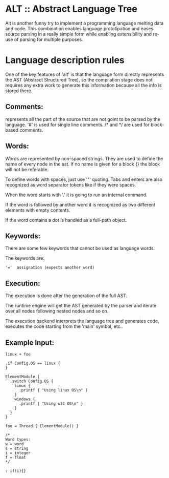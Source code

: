 ALT :: Abstract Language Tree
=============================
Alt is another funny try to implement a programming language
melting data and code. This combination enables language
prototipation and eases source parsing in a really simple form
while enabling extensibility and re-use of parsing for multiple
purposes.


Language description rules
==========================
One of the key features of 'alt' is that the language form directly
represents the AST (Abstract Structured Tree), so the compilation
stage does not requires any extra work to generate this information
because all the info is stored there.

Comments:
---------

represents all the part of the source that are not goint to be
parsed by the language. '#' is used for single line comments.
/* and */ are used for block-based comments.

Words:
------

Words are represented by non-spaced strings. They are used to
define the name of every node in the ast. If no name is given
for a block {} the block will not be referable.

To define words with spaces, just use '"' quoting. Tabs and enters
are also recognized as word separator tokens like if they were spaces.


When the word starts with '.' it is going to run an internal command.

If the word is followed by another word it is recognized as two
different elements with empty contents.

If the word contains a dot is handled as a full-path object.

Keywords:
---------

There are some few keywords that cannot be used as language words.

The keywords are:

	'='  assignation (expects another word)

Execution:
----------

The execution is done after the generation of the full AST.

The runtime engine will get the AST generated by the parser and
iterate over all nodes following nested nodes and so on.

The execution backend interprets the language tree and generates
code, executes the code starting from the 'main' symbol, etc..


Example Input:
--------------

	linux + foo

	.if Config.OS == linux {
	}

	ElementModule {
	  .switch Config.OS {
	    linux {
	      .printf { "Using linux OS\n" }
	    }
	    windows {
	      .printf { "Using w32 OS\n" }
	    }
	  }
	}

	foo = Thread { ElementModule() }

	/*
	Word types:
	w = word
	s = string
	i = integer
	f = float
	*/

	: if(i){}
